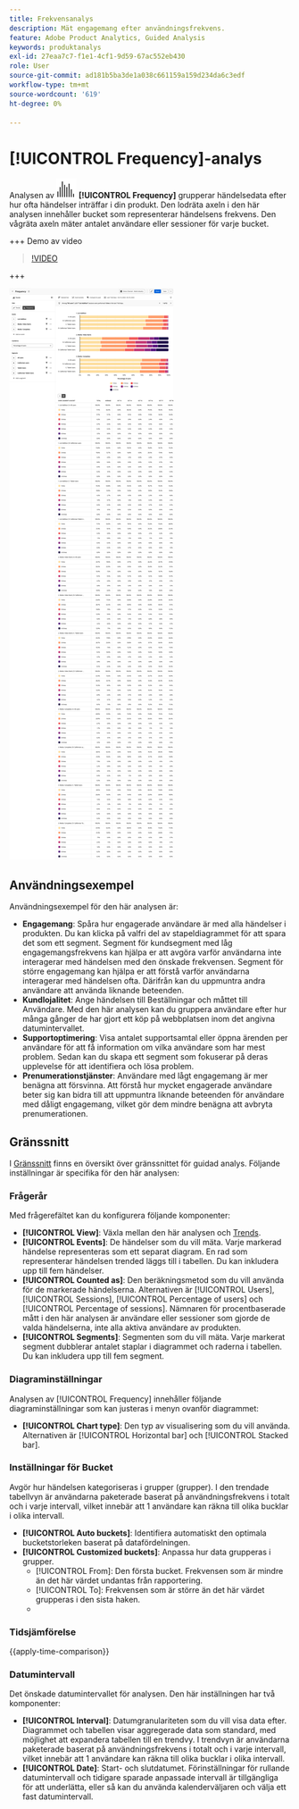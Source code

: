 ```yaml
---
title: Frekvensanalys
description: Mät engagemang efter användningsfrekvens.
feature: Adobe Product Analytics, Guided Analysis
keywords: produktanalys
exl-id: 27eaa7c7-f1e1-4cf1-9d59-67ac552eb430
role: User
source-git-commit: ad181b5ba3de1a038c661159a159d234da6c3edf
workflow-type: tm+mt
source-wordcount: '619'
ht-degree: 0%

---
```


# [!UICONTROL Frequency]-analys

Analysen av ![frekvens](/help/assets/icons/Histogram.svg) **[!UICONTROL Frequency]** grupperar händelsedata efter hur ofta händelser inträffar i din produkt. Den lodräta axeln i den här analysen innehåller bucket som representerar händelsens frekvens. Den vågräta axeln mäter antalet användare eller sessioner för varje bucket.

+++ Demo av video

>[!VIDEO](https://video.tv.adobe.com/v/3428089/?learn=on)

+++

![Frekvens](../assets/frequency.png)

## Användningsexempel

Användningsexempel för den här analysen är:

* **Engagemang**: Spåra hur engagerade användare är med alla händelser i produkten. Du kan klicka på valfri del av stapeldiagrammet för att spara det som ett segment. Segment för kundsegment med låg engagemangsfrekvens kan hjälpa er att avgöra varför användarna inte interagerar med händelsen med den önskade frekvensen. Segment för större engagemang kan hjälpa er att förstå varför användarna interagerar med händelsen ofta. Därifrån kan du uppmuntra andra användare att använda liknande beteenden.
* **Kundlojalitet**: Ange händelsen till Beställningar och måttet till Användare. Med den här analysen kan du gruppera användare efter hur många gånger de har gjort ett köp på webbplatsen inom det angivna datumintervallet.
* **Supportoptimering**: Visa antalet supportsamtal eller öppna ärenden per användare för att få information om vilka användare som har mest problem. Sedan kan du skapa ett segment som fokuserar på deras upplevelse för att identifiera och lösa problem.
* **Prenumerationstjänster**: Användare med lågt engagemang är mer benägna att försvinna. Att förstå hur mycket engagerade användare beter sig kan bidra till att uppmuntra liknande beteenden för användare med dåligt engagemang, vilket gör dem mindre benägna att avbryta prenumerationen.

## Gränssnitt

I [Gränssnitt](../overview.md#interface) finns en översikt över gränssnittet för guidad analys. Följande inställningar är specifika för den här analysen:

### Frågerår

Med frågerefältet kan du konfigurera följande komponenter:

* **[!UICONTROL View]**: Växla mellan den här analysen och [Trends](trends.md).
* **[!UICONTROL Events]**: De händelser som du vill mäta. Varje markerad händelse representeras som ett separat diagram. En rad som representerar händelsen trended läggs till i tabellen. Du kan inkludera upp till fem händelser.
* **[!UICONTROL Counted as]**: Den beräkningsmetod som du vill använda för de markerade händelserna. Alternativen är [!UICONTROL Users], [!UICONTROL Sessions], [!UICONTROL Percentage of users] och [!UICONTROL Percentage of sessions]. Nämnaren för procentbaserade mått i den här analysen är användare eller sessioner som gjorde de valda händelserna, inte alla aktiva användare av produkten.
* **[!UICONTROL Segments]**: Segmenten som du vill mäta. Varje markerat segment dubblerar antalet staplar i diagrammet och raderna i tabellen. Du kan inkludera upp till fem segment.

### Diagraminställningar

Analysen av [!UICONTROL Frequency] innehåller följande diagraminställningar som kan justeras i menyn ovanför diagrammet:

* **[!UICONTROL Chart type]**: Den typ av visualisering som du vill använda. Alternativen är [!UICONTROL Horizontal bar] och [!UICONTROL Stacked bar].

### Inställningar för Bucket

Avgör hur händelsen kategoriseras i grupper (grupper). I den trendade tabellvyn är användarna paketerade baserat på användningsfrekvens i totalt och i varje intervall, vilket innebär att 1 användare kan räkna till olika bucklar i olika intervall.

* **[!UICONTROL Auto buckets]**: Identifiera automatiskt den optimala bucketstorleken baserat på datafördelningen.
* **[!UICONTROL Customized buckets]**: Anpassa hur data grupperas i grupper.
   * [!UICONTROL From]: Den första bucket. Frekvensen som är mindre än det här värdet undantas från rapportering.
   * [!UICONTROL To]: Frekvensen som är större än det här värdet grupperas i den sista haken.
   * [!UICONTROL Size]: Bucket-intervallet.

### Tidsjämförelse

{{apply-time-comparison}}

### Datumintervall

Det önskade datumintervallet för analysen. Den här inställningen har två komponenter:

* **[!UICONTROL Interval]**: Datumgranulariteten som du vill visa data efter. Diagrammet och tabellen visar aggregerade data som standard, med möjlighet att expandera tabellen till en trendvy. I trendvyn är användarna paketerade baserat på användningsfrekvens i totalt och i varje intervall, vilket innebär att 1 användare kan räkna till olika bucklar i olika intervall.
* **[!UICONTROL Date]**: Start- och slutdatumet. Förinställningar för rullande datumintervall och tidigare sparade anpassade intervall är tillgängliga för att underlätta, eller så kan du använda kalenderväljaren och välja ett fast datumintervall.
